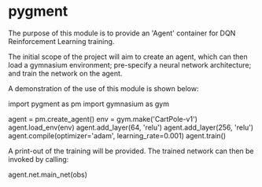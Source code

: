 # pygment

The purpose of this module is to provide an 'Agent' container for DQN Reinforcement Learning training.

The initial scope of the project will aim to create an agent, which can then load a gymnasium environment; pre-specify a neural network architecture; and train the network on the agent.

A demonstration of the use of this module is shown below:

import pygment as pm
import gymnasium as gym

agent = pm.create_agent()
env = gym.make('CartPole-v1')
agent.load_env(env)
agent.add_layer(64, 'relu')
agent.add_layer(256, 'relu')
agent.compile(optimizer='adam', learning_rate=0.001)
agent.train()

A print-out of the training will be provided.
The trained network can then be invoked by calling:

agent.net.main_net(obs)
